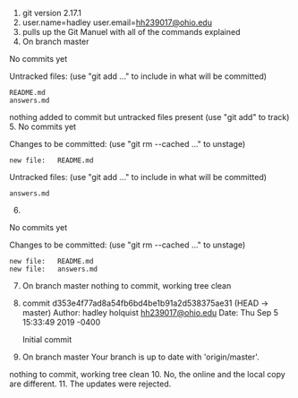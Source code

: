 1. git version 2.17.1
2. user.name=hadley
user.email=hh239017@ohio.edu
3. pulls up the Git Manuel with all of the commands explained
4. On branch master

No commits yet

Untracked files:
  (use "git add <file>..." to include in what will be committed)

	README.md
	answers.md

nothing added to commit but untracked files present (use "git add" to track)
5. No commits yet

Changes to be committed:
  (use "git rm --cached <file>..." to unstage)

	new file:   README.md

Untracked files:
  (use "git add <file>..." to include in what will be committed)

	answers.md
6. 
No commits yet

Changes to be committed:
  (use "git rm --cached <file>..." to unstage)

	new file:   README.md
	new file:   answers.md
7. On branch master
nothing to commit, working tree clean
8. commit d353e4f77ad8a54fb6bd4be1b91a2d538375ae31 (HEAD -> master)
Author: hadley holquist <hh239017@ohio.edu>
Date:   Thu Sep 5 15:33:49 2019 -0400

    Initial commit
9. On branch master
Your branch is up to date with 'origin/master'.

nothing to commit, working tree clean
10. No, the online and the local copy are different.
11. The updates were rejected.

